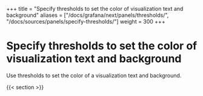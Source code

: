 +++
title = "Specify thresholds to set the color of visualization text and background"
aliases = ["/docs/grafana/next/panels/thresholds/", "/docs/sources/panels/specify-thresholds/"]
weight = 300
+++

# Specify thresholds to set the color of visualization text and background

Use thresholds to set the color of a visualization text and background.

{{< section >}}

